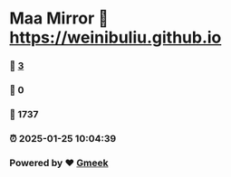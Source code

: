 # Maa Mirror :link: https://weinibuliu.github.io 
### :page_facing_up: [3](https://weinibuliu.github.io/tag.html) 
### :speech_balloon: 0 
### :hibiscus: 1737 
### :alarm_clock: 2025-01-25 10:04:39 
### Powered by :heart: [Gmeek](https://github.com/Meekdai/Gmeek)
